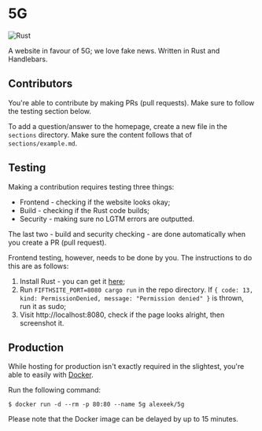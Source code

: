 # 5G

![Rust](https://github.com/elitisgroup/5G/workflows/Rust/badge.svg)

A website in favour of 5G; we love fake news.
Written in Rust and Handlebars.

## Contributors

You're able to contribute by making PRs (pull requests). Make sure to follow the testing section below.

To add a question/answer to the homepage, create a new file in the `sections` directory.
Make sure the content follows that of `sections/example.md`.

## Testing

Making a contribution requires testing three things:
- Frontend - checking if the website looks okay;
- Build - checking if the Rust code builds;
- Security - making sure no LGTM errors are outputted.

The last two - build and security checking - are done automatically when you create a PR (pull request).

Frontend testing, however, needs to be done by you. The instructions to do this are as follows:
1. Install Rust - you can get it [here](https://www.rust-lang.org/tools/install);
2. Run `FIFTHSITE_PORT=8080 cargo run` in the repo directory. If `{ code: 13, kind: PermissionDenied, message: "Permission denied" }` is thrown, run it as sudo;
3. Visit http://localhost:8080, check if the page looks alright, then screenshot it.

## Production

While hosting for production isn't exactly required in the slightest,
you're able to easily with [Docker](https://hub.docker.com/r/alexeek/5g).

Run the following command:

```shell script
$ docker run -d --rm -p 80:80 --name 5g alexeek/5g
```

Please note that the Docker image can be delayed by up to 15 minutes.
